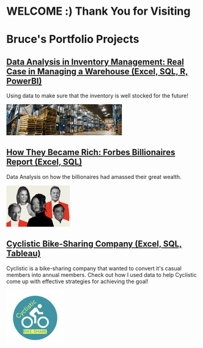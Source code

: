 # WELCOME :) Thank You for Visiting

# Bruce's Portfolio Projects

## [Data Analysis in Inventory Management: Real Case in Managing a Warehouse (Excel, SQL, R, PowerBI)](inventory_management_report.html)
Using data to make sure that the inventory is well stocked for the future!

<img src="/images/inventory.jpg.webp" width="60%">

## [How They Became Rich: Forbes Billionaires Report (Excel, SQL)](forbes_billionaires_report.html)
Data Analysis on how the billionaires had amassed their great wealth. 

<img src="/images/billionaires.png" width="33%">

## [Cyclistic Bike-Sharing Company (Excel, SQL, Tableau)](cyclistic_report.html)
Cyclistic is a bike-sharing company that wanted to convert it's casual members into annual members. Check out how I used data to help Cyclistic come up with effective strategies for achieving the goal!

<img src="/images/cyclistic_logo.png" width="30%">
